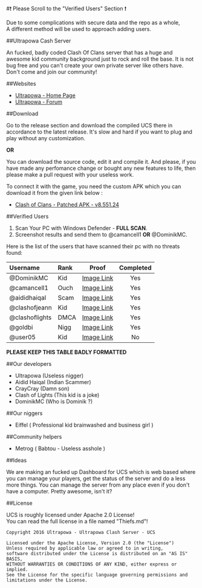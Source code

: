 #:exclamation: Please Scroll to the "Verified Users" Section :exclamation:

Due to some complications with secure data and the repo as a whole,  
A different method will be used to approach adding users.

##Ultrapowa Cash Server

An fucked, badly coded Clash Of Clans server that has a huge and awesome kid community background just to rock and roll the base. It is not bug free and you can't create your own private server like others have. Don't come and join our community!

##Websites

* [Ultrapowa - Home Page](http://ultrapowa.com/)
* [Ultrapowa - Forum](http://ultrapowa.com/forum)

##Download

Go to the release section and download the compiled UCS there in accordance to the latest release. It's slow and hard if you want to plug and play without any customization.

**OR**

You can download the source code, edit it and compile it. And please, if you have made any perfomance change or bought any new features to life, then please make a pull request with your useless work.

To connect it with the game, you need the custom APK which you can download it from the given link below :

* [Clash of Clans - Patched APK - v8.551.24](https://www.mediafire.com/?wgl58x1x0a0wn88)

##Verified Users

1. Scan Your PC with Windows Defender - **FULL SCAN**.
2. Screenshot results and send them to @camancell1 **OR** @DominikMC.

Here is the list of the users that have scanned their pc with no threats found:

| Username      |Rank| Proof           | Completed  |  
|:------------- |:---|:---------------:|:----------:|  
| @DominikMC    |Kid | [Image Link](https://i.gyazo.com/1e229730ad2a8ab74642398add653ea6.png)  | Yes        |  
| @camancell1   |Ouch| [Image Link]()  | Yes        |  
| @aididhaiqal  |Scam| [Image Link](https://i.gyazo.com/b2b0400091577e93735499acee55a641.png)  | Yes        |  
| @clashofjeann |Kid | [Image Link](https://i.gyazo.com/33f7cbca3359a1d32fbc3a9cae031f1d.png)  | Yes        |  
| @clashoflights|DMCA| [Image Link](https://i.gyazo.com/52416dead698f5f42d68240f92abe5c1.jpg)  | Yes        |  
| @goldbi       |Nigg| [Image Link](https://i.gyazo.com/1d0b5ca66f5339663d3a20e9163c1434.png)  | Yes        |  
| @user05       |Kid | [Image Link]()  | No         |  

**PLEASE KEEP THIS TABLE BADLY FORMATTED**

##Our developers

* Ultrapowa	(Useless nigger)	 						
* Aidid Haiqal (Indian Scammer)	 
* CrayCray (Damn son)
* Clash of Lights (This kid is a joke)
* DominikMC	(Who is Dominik ?)					

##Our niggers

* Eiffel ( Professional kid brainwashed and business girl )

##Community helpers

* Metrog ( Babtou - Useless asshole )

##Ideas

We are making an fucked up Dashboard for UCS which is web based where you can manage your players, get the status of the server and do a less more things. You can manage the server from any place even if you don't have a computer. Pretty awesome, isn't it?

##License

UCS is roughly licensed under Apache 2.0 License!  
You can read the full license in a file named "Thiefs.md"! 
```
Copyright 2016 Ultrapowa - Ultrapowa Clash Server - UCS

Licensed under the Apache License, Version 2.0 (the "License")
Unless required by applicable law or agreed to in writing, 
software distributed under the License is distributed on an "AS IS" BASIS, 
WITHOUT WARRANTIES OR CONDITIONS OF ANY KIND, either express or implied. 
See the License for the specific language governing permissions and limitations under the License.
```

